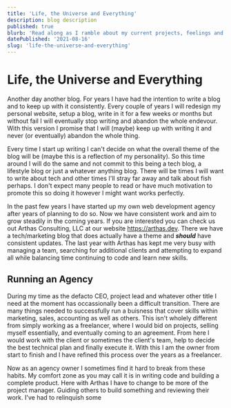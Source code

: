 ```yaml
---
title: 'Life, the Universe and Everything'
description: blog description
published: true
blurb: 'Read along as I ramble about my current projects, feelings and what is coming next'
datePublished: '2021-08-16'
slug: 'life-the-universe-and-everything'
---
```


# Life, the Universe and Everything

Another day another blog. For years I have had the intention to write a blog and to keep up with it consistently. Every couple of years I will redesign my personal website, setup a blog, write in it for a few weeks or months but without fail I will eventually stop writing and abandon the whole endevour. With this version I promise that I will (maybe) keep up with writing it and never (or eventually) abandon the whole thing.

Every time I start up writing I can't decide on what the overall theme of the blog will be (maybe this is a reflection of my personality). So this time around I will do the same and not commit to this being a tech blog, a lifestyle blog or just a whatever anything blog. There will be times I will want to write about tech and other times I'll stray far away and talk about fish perhaps. I don't expect many people to read or have much motivation to promote this so doing it however I might want works perfectly.

In the past few years I have started up my own web development agency after years of planning to do so. Now we have consistent work and aim to grow steadily in the coming years. If you are interested you can check us out Arthas Consulting, LLC at our website <a href="https://arthas.dev">https://arthas.dev</a>. There we have a tech/marketing blog that does actually have a theme and ***should*** have consistent updates. The last year with Arthas has kept me very busy with managing a team, searching for additional clients and attempting to expand all while balancing time continuing to code and learn new skills.

## Running an Agency

During my time as the defacto CEO, project lead and whatever other title I need at the moment has occassionally been a difficult transition. There are many things needed to successfully run a buisness that cover skills within marketing, sales, accounting as well as others. This isn't wholely different from simply working as a freelancer, where I would bid on projects, selling myself essentially, and eventually coming to an agreement. From here I would work with the client or sometimes the client's team, help to decide the best technical plan and finally execute it. With this I am the owner from start to finish and I have refined this process over the years as a freelancer.

Now as an agency owner I sometimes find it hard to break from these habits. My comfort zone as you may call it is in writing code and building a complete product. Here with Arthas I have to change to be more of the project manager. Guiding others to build something and reviewing their work. I've had to relinquish some 